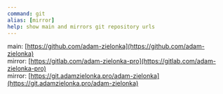 ```yaml
---
command: git
alias: [mirror]
help: show main and mirrors git repository urls
---
```


main: [https://github.com/adam-zielonka](https://github.com/adam-zielonka)  
mirror: [https://gitlab.com/adam-zielonka-pro](https://gitlab.com/adam-zielonka-pro)  
mirror: [https://git.adamzielonka.pro/adam-zielonka](https://git.adamzielonka.pro/adam-zielonka)  
